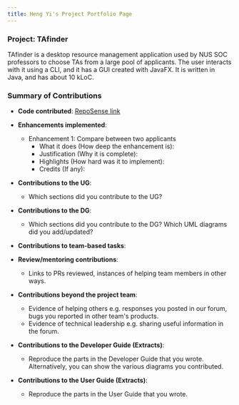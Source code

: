 ```yaml
---
title: Heng Yi's Project Portfolio Page
---
```


### Project: TAfinder

TAfinder is a desktop resource management application used by NUS SOC professors to choose TAs from a large pool of applicants. The user interacts with it using a CLI, and it has a GUI created with JavaFX. It is written in Java, and has about 10 kLoC.

### Summary of Contributions

* **Code contributed**: [RepoSense link](https://nus-cs2103-ay2324s1.github.io/tp-dashboard/?search=lheng1&breakdown=true)

* **Enhancements implemented**:
  * Enhancement 1: Compare between two applicants
    * What it does (How deep the enhancement is):
    * Justification (Why it is complete):
    * Highlights (How hard was it to implement):
    * Credits (If any):

* **Contributions to the UG**:
  * Which sections did you contribute to the UG?

* **Contributions to the DG**:
  * Which sections did you contribute to the DG? Which UML diagrams did you add/updated?

* **Contributions to team-based tasks**:

* **Review/mentoring contributions**:
  * Links to PRs reviewed, instances of helping team members in other ways.

* **Contributions beyond the project team**:
  * Evidence of helping others e.g. responses you posted in our forum, bugs you reported in other team's products.
  * Evidence of technical leadership e.g. sharing useful information in the forum.

* **Contributions to the Developer Guide (Extracts)**:
  * Reproduce the parts in the Developer Guide that you wrote. Alternatively, you can show the various diagrams you contributed.

* **Contributions to the User Guide (Extracts)**:
  * Reproduce the parts in the User Guide that you wrote.
